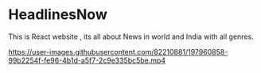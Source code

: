 # HeadlinesNow
This is React website , its all about News in world and India with all genres.


https://user-images.githubusercontent.com/82210881/197960858-99b2254f-fe96-4b1d-a5f7-2c9e335bc5be.mp4
